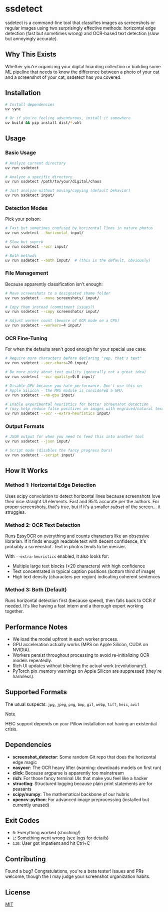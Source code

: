 # ssdetect

ssdetect is a command-line tool that classifies images as screenshots or regular images using two surprisingly effective methods: horizontal edge detection (fast but sometimes wrong) and OCR-based text detection (slow but annoyingly accurate).

## Why This Exists

Whether you're organizing your digital hoarding collection or building some ML pipeline that needs to know the difference between a photo of your cat and a screenshot of your cat, ssdetect has you covered.

## Installation

```bash
# Install dependencies
uv sync

# Or if you're feeling adventurous, install it somewhere
uv build && pip install dist/*.whl
```

## Usage

### Basic Usage

```bash
# Analyze current directory
uv run ssdetect

# Analyze a specific directory
uv run ssdetect /path/to/your/digital/chaos

# Just analyze without moving/copying (default behavior)
uv run ssdetect input/
```

### Detection Modes

Pick your poison:

```bash
# Fast but sometimes confused by horizontal lines in nature photos
uv run ssdetect --horizontal input/

# Slow but superb
uv run ssdetect --ocr input/

# Both methods
uv run ssdetect --both input/  # (this is the default, obviously)
```

### File Management

Because apparently classification isn't enough:

```bash
# Move screenshots to a designated shame folder
uv run ssdetect --move screenshots/ input/

# Copy them instead (commitment issues?)
uv run ssdetect --copy screenshots/ input/

# Adjust worker count (beware of OCR mode on a CPU)
uv run ssdetect --workers=4 input/
```

### OCR Fine-Tuning

For when the defaults aren't good enough for your special use case:

```bash
# Require more characters before declaring "yep, that's text"
uv run ssdetect --ocr-chars=20 input/

# Be more picky about text quality (generally not a great idea)
uv run ssdetect --ocr-quality=0.8 input/

# Disable GPU because you hate performance. Don't use this on
# Apple Silicon - the MPS module is considered a GPU.
uv run ssdetect --no-gpu input/

# Enable experimental heuristics for better screenshot detection
# (may help reduce false positives on images with engraved/natural text)
uv run ssdetect --ocr --extra-heuristics input/
```

### Output Formats

```bash
# JSON output for when you need to feed this into another tool
uv run ssdetect --json input/

# Script mode (disables the fancy progress bars)
uv run ssdetect --script input/
```

## How It Works

### Method 1: Horizontal Edge Detection

Uses scipy convolution to detect horizontal lines because screenshots love their nice straight UI elements. Fast and 95% accurate per the authors. For proper screenshots, that's true, but if it's a smaller _subset_ of the screen... it struggles.

### Method 2: OCR Text Detection

Runs EasyOCR on everything and counts characters like an obsessive librarian. If it finds enough readable text with decent confidence, it's probably a screenshot. Text in photos tends to be messier.

With `--extra-heuristics` enabled, it also looks for:

- Multiple large text blocks (>20 characters) with high confidence
- Text concentrated in typical caption positions (bottom third of image)
- High text density (characters per region) indicating coherent sentences

### Method 3: Both (Default)

Runs horizontal detection first (because speed), then falls back to OCR if needed. It's like having a fast intern and a thorough expert working together.

## Performance Notes

- We load the model upfront in each worker process.
- GPU acceleration actually works (MPS on Apple Silicon, CUDA on NVIDIA).
- Workers persist throughout processing to avoid re-initializing OCR models repeatedly.
- Rich UI updates without blocking the actual work (revolutionary!).
- PyTorch pin_memory warnings on Apple Silicon are suppressed (they're harmless).

## Supported Formats

The usual suspects: `jpg`, `jpeg`, `png`, `bmp`, `gif`, `webp`, `tiff`, `heic`, `avif`

> [!NOTE]
> HEIC support depends on your Pillow installation not having an existential crisis.

## Dependencies

- **screenshot_detector**: Some random Git repo that does the horizontal edge magic
- **easyocr**: The OCR heavy lifter (warning: downloads models on first run)
- **click**: Because argparse is apparently too mainstream
- **rich**: For those fancy terminal UIs that make you feel like a hacker
- **structlog**: Structured logging because plain print statements are for peasants
- **scipy/numpy**: The mathematical backbone of our hubris
- **opencv-python**: For advanced image preprocessing (installed but currently unused)

## Exit Codes

- `0`: Everything worked (shocking!)
- `1`: Something went wrong (see logs for details)
- `130`: User got impatient and hit Ctrl+C

## Contributing

Found a bug? Congratulations, you're a beta tester! Issues and PRs welcome, though the I may judge your screenshot organization habits.

## License

[MIT](LICENSE)
